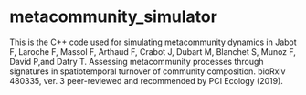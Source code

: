 # metacommunity_simulator
This is the C++ code used for simulating metacommunity dynamics in Jabot F, Laroche F, Massol F, Arthaud F, Crabot J, Dubart M, Blanchet S, Munoz F, David P,and Datry T. Assessing metacommunity processes through signatures in spatiotemporal turnover of community composition. bioRxiv 480335, ver. 3 peer-reviewed and recommended by PCI Ecology (2019).
